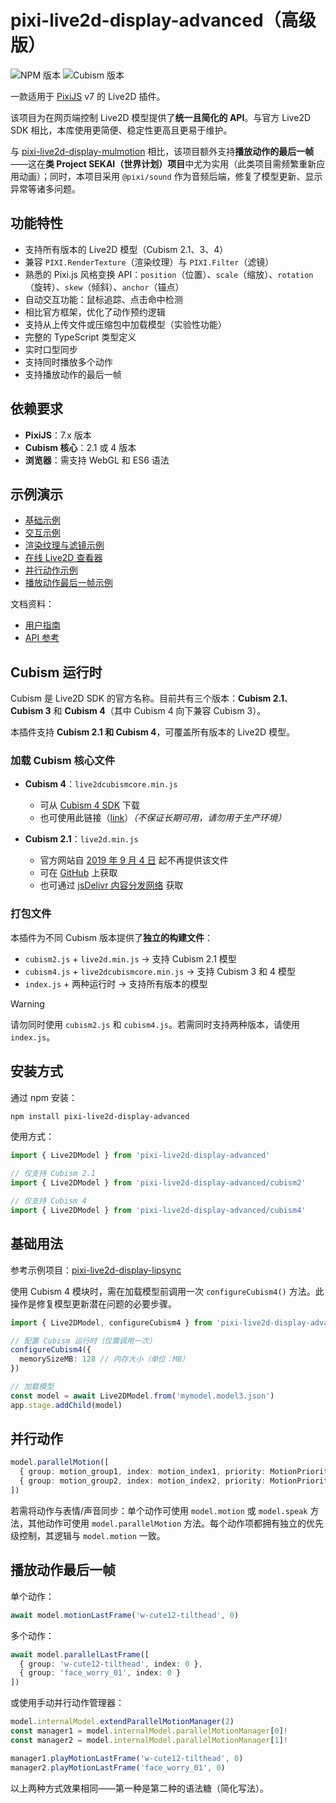 # pixi-live2d-display-advanced（高级版）

![NPM 版本](https://img.shields.io/npm/v/pixi-live2d-display-advanced?style=flat-square&label=version)
![Cubism 版本](https://img.shields.io/badge/Cubism-2/3/4-ff69b4?style=flat-square)

一款适用于 [PixiJS](https://github.com/pixijs/pixi.js) v7 的 Live2D 插件。

该项目为在网页端控制 Live2D 模型提供了**统一且简化的 API**。与官方 Live2D SDK 相比，本库使用更简便、稳定性更高且更易于维护。

与 [pixi-live2d-display-mulmotion](https://www.npmjs.com/package/pixi-live2d-display-mulmotion) 相比，该项目额外支持**播放动作的最后一帧**——这在**类 Project SEKAI（世界计划）项目**中尤为实用（此类项目需频繁重新应用动画）；同时，本项目采用 `@pixi/sound` 作为音频后端，修复了模型更新、显示异常等诸多问题。

## 功能特性

- 支持所有版本的 Live2D 模型（Cubism 2.1、3、4）
- 兼容 `PIXI.RenderTexture`（渲染纹理）与 `PIXI.Filter`（滤镜）
- 熟悉的 Pixi.js 风格变换 API：`position`（位置）、`scale`（缩放）、`rotation`（旋转）、`skew`（倾斜）、`anchor`（锚点）
- 自动交互功能：鼠标追踪、点击命中检测
- 相比官方框架，优化了动作预约逻辑
- 支持从上传文件或压缩包中加载模型（实验性功能）
- 完整的 TypeScript 类型定义
- 实时口型同步
- 支持同时播放多个动作
- 支持播放动作的最后一帧

## 依赖要求

- **PixiJS**：7.x 版本
- **Cubism 核心**：2.1 或 4 版本
- **浏览器**：需支持 WebGL 和 ES6 语法

## 示例演示

- [基础示例](#基础用法)
- [交互示例](https://codepen.io/guansss/pen/KKgXBOP/left?editors=0010)
- [渲染纹理与滤镜示例](https://codepen.io/guansss/pen/qBaMNQV/left?editors=1010)
- [在线 Live2D 查看器](https://guansss.github.io/live2d-viewer-web/)
- [并行动作示例](#并行动作)
- [播放动作最后一帧示例](#播放动作最后一帧)

文档资料：

- [用户指南](https://guansss.github.io/pixi-live2d-display)
- [API 参考](https://guansss.github.io/pixi-live2d-display/api/index.html)

## Cubism 运行时

Cubism 是 Live2D SDK 的官方名称。目前共有三个版本：**Cubism 2.1**、**Cubism 3** 和 **Cubism 4**（其中 Cubism 4 向下兼容 Cubism 3）。

本插件支持 **Cubism 2.1 和 Cubism 4**，可覆盖所有版本的 Live2D 模型。

### 加载 Cubism 核心文件

- **Cubism 4**：`live2dcubismcore.min.js`

  - 可从 [Cubism 4 SDK](https://www.live2d.com/download/cubism-sdk/download-web/) 下载
  - 也可使用此链接（[link](https://cubism.live2d.com/sdk-web/cubismcore/live2dcubismcore.min.js)）_（不保证长期可用，请勿用于生产环境）_

- **Cubism 2.1**：`live2d.min.js`
  - 官方网站自 [2019 年 9 月 4 日](https://help.live2d.com/en/other/other_20/) 起不再提供该文件
  - 可在 [GitHub](https://github.com/dylanNew/live2d/tree/master/webgl/Live2D/lib) 上获取
  - 也可通过 [jsDelivr 内容分发网络](https://cdn.jsdelivr.net/gh/dylanNew/live2d/webgl/Live2D/lib/live2d.min.js) 获取

### 打包文件

本插件为不同 Cubism 版本提供了**独立的构建文件**：

- `cubism2.js` + `live2d.min.js` → 支持 Cubism 2.1 模型
- `cubism4.js` + `live2dcubismcore.min.js` → 支持 Cubism 3 和 4 模型
- `index.js` + 两种运行时 → 支持所有版本的模型

> [!Warning]
> 请勿同时使用 `cubism2.js` 和 `cubism4.js`。若需同时支持两种版本，请使用 `index.js`。

## 安装方式

通过 npm 安装：

```sh
npm install pixi-live2d-display-advanced
```

使用方式：

```ts
import { Live2DModel } from 'pixi-live2d-display-advanced'

// 仅支持 Cubism 2.1
import { Live2DModel } from 'pixi-live2d-display-advanced/cubism2'

// 仅支持 Cubism 4
import { Live2DModel } from 'pixi-live2d-display-advanced/cubism4'
```

## 基础用法

参考示例项目：[pixi-live2d-display-lipsync](https://github.com/RaSan147/pixi-live2d-display)

使用 Cubism 4 模块时，需在加载模型前调用一次 `configureCubism4()` 方法。此操作是修复模型更新潜在问题的必要步骤。

```ts
import { Live2DModel, configureCubism4 } from 'pixi-live2d-display-advanced/cubism4'

// 配置 Cubism 运行时（仅需调用一次）
configureCubism4({
  memorySizeMB: 128 // 内存大小（单位：MB）
})

// 加载模型
const model = await Live2DModel.from('mymodel.model3.json')
app.stage.addChild(model)
```

## 并行动作

```ts
model.parallelMotion([
  { group: motion_group1, index: motion_index1, priority: MotionPriority.NORMAL },
  { group: motion_group2, index: motion_index2, priority: MotionPriority.NORMAL }
])
```

若需将动作与表情/声音同步：单个动作可使用 `model.motion` 或 `model.speak` 方法，其他动作可使用 `model.parallelMotion` 方法。每个动作项都拥有独立的优先级控制，其逻辑与 `model.motion` 一致。

## 播放动作最后一帧

单个动作：

```ts
await model.motionLastFrame('w-cute12-tilthead', 0)
```

多个动作：

```ts
await model.parallelLastFrame([
  { group: 'w-cute12-tilthead', index: 0 },
  { group: 'face_worry_01', index: 0 }
])
```

或使用手动并行动作管理器：

```ts
model.internalModel.extendParallelMotionManager(2)
const manager1 = model.internalModel.parallelMotionManager[0]!
const manager2 = model.internalModel.parallelMotionManager[1]!

manager1.playMotionLastFrame('w-cute12-tilthead', 0)
manager2.playMotionLastFrame('face_worry_01', 0)
```

以上两种方式效果相同——第一种是第二种的语法糖（简化写法）。

